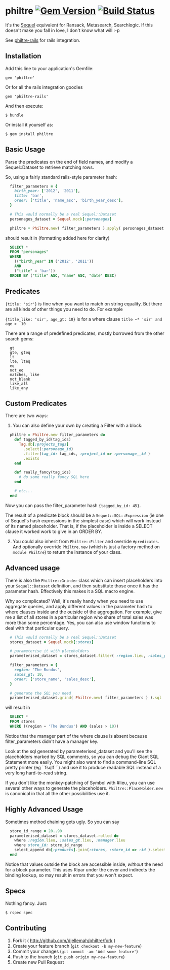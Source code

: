 # philtre [![Gem Version](https://badge.fury.io/rb/philtre.png)](http://badge.fury.io/rb/philtre) [![Build Status](https://travis-ci.org/djellemah/philtre.png?branch=master)](https://travis-ci.org/djellemah/philtre)

It's the [Sequel](http://sequel.jeremyevans.net) equivalent for Ransack, Metasearch, Searchlogic. If
this doesn't make you fall in love, I don't know what will :-p

See [philtre-rails](http://github.com/djellemah/philtre-rails) for rails integration.

## Installation

Add this line to your application's Gemfile:

    gem 'philtre'

Or for all the rails integration goodies

    gem 'philtre-rails'

And then execute:

    $ bundle

Or install it yourself as:

    $ gem install philtre

## Basic Usage

Parse the predicates on the end of field names, and modify a Sequel::Dataset
to retrieve matching rows.

So, using a fairly standard rails-style parameter hash:

``` ruby
  filter_parameters = {
    birth_year: ['2012', '2011'],
    title: 'bar',
    order: ['title', 'name_asc', 'birth_year_desc'],
  }

  # This would normally be a real Sequel::Dataset
  personages_dataset = Sequel.mock[:personages]

  philtre = Philtre.new( filter_parameters ).apply( personages_dataset ).sql
```

should result in (formatting added here for clarity)

``` SQL
  SELECT *
  FROM "personages"
  WHERE
    (("birth_year" IN ('2012', '2011'))
    AND
    ("title" = 'bar'))
  ORDER BY ("title" ASC, "name" ASC, "date" DESC)
```

## Predicates

```{title: 'sir'}``` is fine when you want to match on string equality. But
there are all kinds of other things you need to do. For example

```{title_like: 'sir', age_gt: 10}``` is for a where clause ```title ~* 'sir' and age >  10```

There are a range of predefined predicates, mostly borrowed from the other search gems:

```
  gt
  gte, gteq
  lt
  lte, lteq
  eq
  not_eq
  matches, like
  not_blank
  like_all
  like_any
```

## Custom Predicates

There are two ways:

1) You can also define your own by creating a Filter with a block:

``` ruby
  philtre = Philtre.new filter_parameters do
    def tagged_by_id(tag_ids)
      Tag.db[:projects_tags]
        .select(:personage_id)
        .filter(tag_id: tag_ids, :project_id => :personage__id )
        .exists
    end

    def really_fancy(tag_ids)
      # do some really fancy SQL here
    end

    # etc...
  end
```

Now you can pass the filter_parameter hash ```{tagged_by_id: 45}```.

The result of a predicate block should be a ```Sequel::SQL::Expression``` (ie
one of Sequel's hash expressions in the simplest case) which will work instead
of its named placeholder. That is, if the placeholder is inside a SELECT
clause it worked work to give in an ORDER BY.

2) You could also inherit from ```Philtre::Filter``` and override
```#predicates```. And optionally override ```Philtre.new``` (which is just a
factory method on ```module Philtre```) to return the instance of your class.

## Advanced usage

There is also the ```Philtre::Grinder``` class which can insert placeholders into
your ```Sequel::Dataset``` definition, and then substitute those once it has the
parameter hash. Effectively this makes it a SQL macro engine.

Why so complicated? Well, it's really handy when you need to use aggregate
queries, and apply different values in the parameter hash to where clauses
inside and the outside of the aggregation. For example, give me a list of all
stores in a particular region who share of total sales was more than some
percentage. Yes, you can also use window functions to deal with that
particular query.

``` ruby
  # This would normally be a real Sequel::Dataset
  stores_dataset = Sequel.mock[:stores]

  # parameterise it with placeholders
  parameterised_dataset = stores_dataset.filter( :region.lieu, :sales_gt.lieu, :manager.lieu )

  filter_parameters = {
    region: 'The Bundus',
    sales_gt: 10,
    order: ['store_name', 'sales_desc'],
  }

  # generate the SQL you need
  parameterised_dataset.grind( Philtre.new( filter_parameters ) ).sql
```

will result in

``` SQL
  SELECT *
  FROM stores
  WHERE ((region = 'The Bundus') AND (sales > 10))
```

Notice that the manager part of the where clause is absent because
filter_parameters didn't have a manager key.

Look at the sql generated by parameterised_dataset and you'll see the placeholders
marked by SQL comments, so you can debug the Giant SQL Statement more easily. You
might also want to find a command-line SQL pretty printer (eg ``fsqlf```) and use it to produce
readable SQL instead of a very long hard-to-read string.

If you don't like the monkey-patching of Symbol with #lieu, you can use
several other ways to generate the placeholders. ```Philtre::PlaceHolder.new```
is canonical in that all the other possibilities use it.

## Highly Advanced Usage

Sometimes method chaining gets ugly. So you can say

``` ruby
  store_id_range = 20..90
  parameterised_dataset = stores_dataset.rolled do
    where :region.lieu, :sales_gt.lieu, :manager.lieu
    where store_id: store_id_range
    select_append db[:products].join(:stores, :store_id => :id ).select(:product_name)
  end
```

Notice that values outside the block are accessible inside, _without_
the need for a block parameter. This uses Ripar under the cover and indirects
the binding lookup, so may result in errors that you won't expect.

## Specs

Nothing fancy. Just:

    $ rspec spec

## Contributing

1. Fork it ( http://github.com/djellemah/philtre/fork )
2. Create your feature branch (`git checkout -b my-new-feature`)
3. Commit your changes (`git commit -am 'Add some feature'`)
4. Push to the branch (`git push origin my-new-feature`)
5. Create new Pull Request

